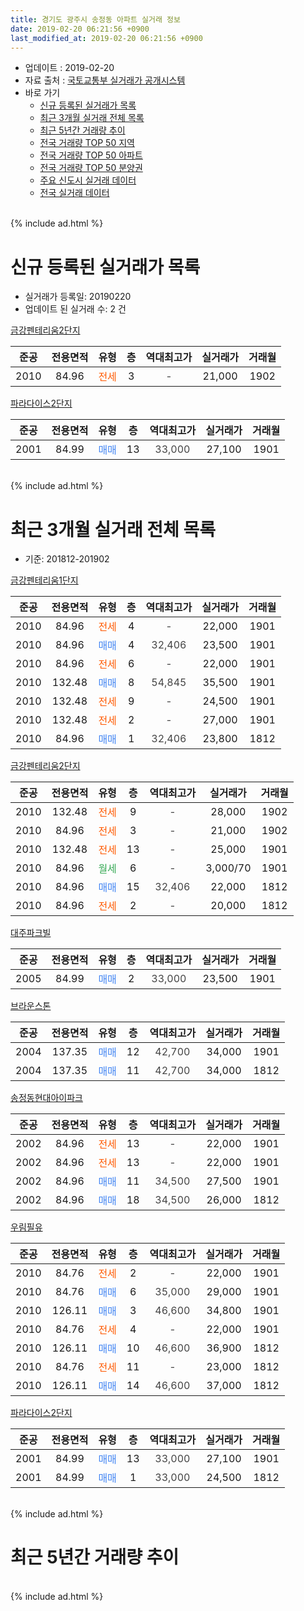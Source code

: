 ```yaml
---
title: 경기도 광주시 송정동 아파트 실거래 정보
date: 2019-02-20 06:21:56 +0900
last_modified_at: 2019-02-20 06:21:56 +0900
---
```


* 업데이트 : 2019-02-20
* 자료 출처 : [국토교통부 실거래가 공개시스템](http://rt.molit.go.kr)
* 바로 가기
    * [신규 등록된 실거래가 목록](#신규-등록된-실거래가-목록)
    * [최근 3개월 실거래 전체 목록](#최근-3개월-실거래-전체-목록)
    * [최근 5년간 거래량 추이](#최근-5년간-거래량-추이)
    * [전국 거래량 TOP 50 지역](https://inasie.github.io/apt-trade-info/최근-3개월-전국에서-가장-거래가-많이-발생한-지역)
    * [전국 거래량 TOP 50 아파트](https://inasie.github.io/apt-trade-info/최근-3개월-전국에서-가장-거래가-많이-발생한-아파트)
    * [전국 거래량 TOP 50 분양권](https://inasie.github.io/apt-trade-info/최근-3개월-전국에서-가장-거래가-많이-발생한-분양권)
    * [주요 신도시 실거래 데이터](https://inasie.github.io/apt-trade-info/주요-신도시)
    * [전국 실거래 데이터](https://inasie.github.io/apt-trade-info/전국)
<br>
{% include ad.html %}
<br>

# 신규 등록된 실거래가 목록
* 실거래가 등록일: 20190220
* 업데이트 된 실거래 수: 2 건


[금강펜테리움2단지](https://search.naver.com/search.naver?query=%EA%B2%BD%EA%B8%B0%EB%8F%84+%EA%B4%91%EC%A3%BC%EC%8B%9C+%EC%86%A1%EC%A0%95%EB%8F%99+%EA%B8%88%EA%B0%95%ED%8E%9C%ED%85%8C%EB%A6%AC%EC%9B%802%EB%8B%A8%EC%A7%80)

|준공|전용면적|유형|층|역대최고가|실거래가|거래월|
|:---:|:---:|:---:|:---:|:---:|:---:|:---:|
|2010|84.96|<span style="color:#ff5a00">전세</span>|3|<span style="color:#444444">-</span>|21,000|1902|

[파라다이스2단지](https://search.naver.com/search.naver?query=%EA%B2%BD%EA%B8%B0%EB%8F%84+%EA%B4%91%EC%A3%BC%EC%8B%9C+%EC%86%A1%EC%A0%95%EB%8F%99+%ED%8C%8C%EB%9D%BC%EB%8B%A4%EC%9D%B4%EC%8A%A42%EB%8B%A8%EC%A7%80)

|준공|전용면적|유형|층|역대최고가|실거래가|거래월|
|:---:|:---:|:---:|:---:|:---:|:---:|:---:|
|2001|84.99|<span style="color:#4285f3">매매</span>|13|<span style="color:#444444">33,000</span>|27,100|1901|


<br>
{% include ad.html %}
<br>

# 최근 3개월 실거래 전체 목록
* 기준: 201812-201902


[금강펜테리움1단지](https://search.naver.com/search.naver?query=%EA%B2%BD%EA%B8%B0%EB%8F%84+%EA%B4%91%EC%A3%BC%EC%8B%9C+%EC%86%A1%EC%A0%95%EB%8F%99+%EA%B8%88%EA%B0%95%ED%8E%9C%ED%85%8C%EB%A6%AC%EC%9B%801%EB%8B%A8%EC%A7%80)

|준공|전용면적|유형|층|역대최고가|실거래가|거래월|
|:---:|:---:|:---:|:---:|:---:|:---:|:---:|
|2010|84.96|<span style="color:#ff5a00">전세</span>|4|<span style="color:#444444">-</span>|22,000|1901|
|2010|84.96|<span style="color:#4285f3">매매</span>|4|<span style="color:#444444">32,406</span>|23,500|1901|
|2010|84.96|<span style="color:#ff5a00">전세</span>|6|<span style="color:#444444">-</span>|22,000|1901|
|2010|132.48|<span style="color:#4285f3">매매</span>|8|<span style="color:#444444">54,845</span>|35,500|1901|
|2010|132.48|<span style="color:#ff5a00">전세</span>|9|<span style="color:#444444">-</span>|24,500|1901|
|2010|132.48|<span style="color:#ff5a00">전세</span>|2|<span style="color:#444444">-</span>|27,000|1901|
|2010|84.96|<span style="color:#4285f3">매매</span>|1|<span style="color:#444444">32,406</span>|23,800|1812|

[금강펜테리움2단지](https://search.naver.com/search.naver?query=%EA%B2%BD%EA%B8%B0%EB%8F%84+%EA%B4%91%EC%A3%BC%EC%8B%9C+%EC%86%A1%EC%A0%95%EB%8F%99+%EA%B8%88%EA%B0%95%ED%8E%9C%ED%85%8C%EB%A6%AC%EC%9B%802%EB%8B%A8%EC%A7%80)

|준공|전용면적|유형|층|역대최고가|실거래가|거래월|
|:---:|:---:|:---:|:---:|:---:|:---:|:---:|
|2010|132.48|<span style="color:#ff5a00">전세</span>|9|<span style="color:#444444">-</span>|28,000|1902|
|2010|84.96|<span style="color:#ff5a00">전세</span>|3|<span style="color:#444444">-</span>|21,000|1902|
|2010|132.48|<span style="color:#ff5a00">전세</span>|13|<span style="color:#444444">-</span>|25,000|1901|
|2010|84.96|<span style="color:#34a853">월세</span>|6|<span style="color:#444444">-</span>|3,000/70|1901|
|2010|84.96|<span style="color:#4285f3">매매</span>|15|<span style="color:#444444">32,406</span>|22,000|1812|
|2010|84.96|<span style="color:#ff5a00">전세</span>|2|<span style="color:#444444">-</span>|20,000|1812|

[대주파크빌](https://search.naver.com/search.naver?query=%EA%B2%BD%EA%B8%B0%EB%8F%84+%EA%B4%91%EC%A3%BC%EC%8B%9C+%EC%86%A1%EC%A0%95%EB%8F%99+%EB%8C%80%EC%A3%BC%ED%8C%8C%ED%81%AC%EB%B9%8C)

|준공|전용면적|유형|층|역대최고가|실거래가|거래월|
|:---:|:---:|:---:|:---:|:---:|:---:|:---:|
|2005|84.99|<span style="color:#4285f3">매매</span>|2|<span style="color:#444444">33,000</span>|23,500|1901|

[브라운스톤](https://search.naver.com/search.naver?query=%EA%B2%BD%EA%B8%B0%EB%8F%84+%EA%B4%91%EC%A3%BC%EC%8B%9C+%EC%86%A1%EC%A0%95%EB%8F%99+%EB%B8%8C%EB%9D%BC%EC%9A%B4%EC%8A%A4%ED%86%A4)

|준공|전용면적|유형|층|역대최고가|실거래가|거래월|
|:---:|:---:|:---:|:---:|:---:|:---:|:---:|
|2004|137.35|<span style="color:#4285f3">매매</span>|12|<span style="color:#444444">42,700</span>|34,000|1901|
|2004|137.35|<span style="color:#4285f3">매매</span>|11|<span style="color:#444444">42,700</span>|34,000|1812|

[송정동현대아이파크](https://search.naver.com/search.naver?query=%EA%B2%BD%EA%B8%B0%EB%8F%84+%EA%B4%91%EC%A3%BC%EC%8B%9C+%EC%86%A1%EC%A0%95%EB%8F%99+%EC%86%A1%EC%A0%95%EB%8F%99%ED%98%84%EB%8C%80%EC%95%84%EC%9D%B4%ED%8C%8C%ED%81%AC)

|준공|전용면적|유형|층|역대최고가|실거래가|거래월|
|:---:|:---:|:---:|:---:|:---:|:---:|:---:|
|2002|84.96|<span style="color:#ff5a00">전세</span>|13|<span style="color:#444444">-</span>|22,000|1901|
|2002|84.96|<span style="color:#ff5a00">전세</span>|13|<span style="color:#444444">-</span>|22,000|1901|
|2002|84.96|<span style="color:#4285f3">매매</span>|11|<span style="color:#444444">34,500</span>|27,500|1901|
|2002|84.96|<span style="color:#4285f3">매매</span>|18|<span style="color:#444444">34,500</span>|26,000|1812|

[우림필유](https://search.naver.com/search.naver?query=%EA%B2%BD%EA%B8%B0%EB%8F%84+%EA%B4%91%EC%A3%BC%EC%8B%9C+%EC%86%A1%EC%A0%95%EB%8F%99+%EC%9A%B0%EB%A6%BC%ED%95%84%EC%9C%A0)

|준공|전용면적|유형|층|역대최고가|실거래가|거래월|
|:---:|:---:|:---:|:---:|:---:|:---:|:---:|
|2010|84.76|<span style="color:#ff5a00">전세</span>|2|<span style="color:#444444">-</span>|22,000|1901|
|2010|84.76|<span style="color:#4285f3">매매</span>|6|<span style="color:#444444">35,000</span>|29,000|1901|
|2010|126.11|<span style="color:#4285f3">매매</span>|3|<span style="color:#444444">46,600</span>|34,800|1901|
|2010|84.76|<span style="color:#ff5a00">전세</span>|4|<span style="color:#444444">-</span>|22,000|1901|
|2010|126.11|<span style="color:#4285f3">매매</span>|10|<span style="color:#444444">46,600</span>|36,900|1812|
|2010|84.76|<span style="color:#ff5a00">전세</span>|11|<span style="color:#444444">-</span>|23,000|1812|
|2010|126.11|<span style="color:#4285f3">매매</span>|14|<span style="color:#444444">46,600</span>|37,000|1812|

[파라다이스2단지](https://search.naver.com/search.naver?query=%EA%B2%BD%EA%B8%B0%EB%8F%84+%EA%B4%91%EC%A3%BC%EC%8B%9C+%EC%86%A1%EC%A0%95%EB%8F%99+%ED%8C%8C%EB%9D%BC%EB%8B%A4%EC%9D%B4%EC%8A%A42%EB%8B%A8%EC%A7%80)

|준공|전용면적|유형|층|역대최고가|실거래가|거래월|
|:---:|:---:|:---:|:---:|:---:|:---:|:---:|
|2001|84.99|<span style="color:#4285f3">매매</span>|13|<span style="color:#444444">33,000</span>|27,100|1901|
|2001|84.99|<span style="color:#4285f3">매매</span>|1|<span style="color:#444444">33,000</span>|24,500|1812|


<br>
{% include ad.html %}
<br>

# 최근 5년간 거래량 추이


<div style="width:100%;">
    <canvas id="deal_progress" height="200"></canvas>
</div>

<script>
new Chart(document.getElementById("deal_progress"), {
    type: 'line',
    data: {
        labels: ['201402','201403','201404','201405','201406','201407','201408','201409','201410','201411','201412','201501','201502','201503','201504','201505','201506','201507','201508','201509','201510','201511','201512','201601','201602','201603','201604','201605','201606','201607','201608','201609','201610','201611','201612','201701','201702','201703','201704','201705','201706','201707','201708','201709','201710','201711','201712','201801','201802','201803','201804','201805','201806','201807','201808','201809','201810','201811','201812','201901','201902'],
        datasets: [{
            label: '매매',
            pointRadius: 1,
            data: [12, 14, 10, 9, 11, 11, 12, 17, 19, 11, 10, 13, 12, 32, 27, 25, 11, 15, 16, 21, 18, 7, 4, 7, 6, 10, 14, 6, 16, 14, 12, 10, 17, 11, 8, 6, 6, 8, 7, 20, 12, 20, 6, 8, 8, 15, 5, 4, 11, 16, 20, 10, 9, 7, 6, 15, 9, 10, 7, 8, 0],
            borderColor: "rgba(255, 201, 14, 1)",
            backgroundColor: "rgba(255, 201, 14, 0.5)",
            fill: false,
            lineTension: 0
        },{
            label: '전월세',
            pointRadius: 1,
            data: [14, 28, 25, 20, 15, 24, 16, 22, 17, 13, 4, 11, 15, 19, 17, 12, 14, 13, 13, 8, 9, 9, 14, 11, 17, 16, 17, 20, 18, 20, 14, 24, 18, 16, 10, 7, 17, 13, 10, 8, 9, 10, 10, 7, 4, 8, 9, 6, 8, 11, 14, 9, 11, 6, 10, 19, 11, 5, 2, 10, 2],
            borderColor: "rgba(0, 141, 185, 1)",
            backgroundColor: "rgba(0, 141, 185, 0.5)",
            fill: false,
            lineTension: 0
        }
        ]
    },
    options: {
        responsive: true,
        title: {
            display: false
        },
        tooltips: {
            mode: 'index',
            intersect: false
        },
        hover: {
            mode: 'nearest',
            intersect: true
        },
        scales: {
            xAxes: [{
                display: true,
                scaleLabel: {
                    display: true,
                    labelString: '년/월'
                }
            }],
            yAxes: [{
                display: true,
                ticks: {
                    suggestedMin: 0,
                },
                scaleLabel: {
                    display: true,
                    labelString: '실거래 수'
                }
            }]
        }
    }
});

</script>


<br>
{% include ad.html %}
<br>

